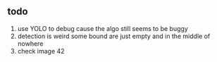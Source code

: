 ## todo

1. use YOLO to debug cause the algo still seems to be buggy 
2. detection is weird some bound are just empty and in the middle of nowhere 
3. check image 42